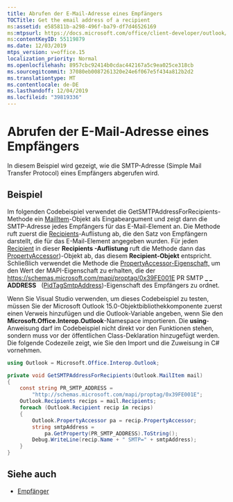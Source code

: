 ```yaml
---
title: Abrufen der E-Mail-Adresse eines Empfängers
TOCTitle: Get the email address of a recipient
ms:assetid: e585811b-a298-496f-ba79-df7d46526169
ms:mtpsurl: https://docs.microsoft.com/office/client-developer/outlook/pia/how-to-get-the-e-mail-address-of-a-recipient?redirectedfrom=MSDN
ms:contentKeyID: 55119879
ms.date: 12/03/2019
mtps_version: v=office.15
localization_priority: Normal
ms.openlocfilehash: 8957cbc92414b0cdac442167a5c9ea025ce318cb
ms.sourcegitcommit: 37080eb0087261320e24e6f067e5f434a812b2d2
ms.translationtype: MT
ms.contentlocale: de-DE
ms.lasthandoff: 12/04/2019
ms.locfileid: "39819336"
---
```

# <a name="get-the-email-address-of-a-recipient"></a>Abrufen der E-Mail-Adresse eines Empfängers

In diesem Beispiel wird gezeigt, wie die SMTP-Adresse (Simple Mail Transfer Protocol) eines Empfängers abgerufen wird.

## <a name="example"></a>Beispiel

Im folgenden Codebeispiel verwendet die GetSMTPAddressForRecipients-Methode ein [MailItem](https://docs.microsoft.com/dotnet/api/microsoft.office.interop.outlook.mailitem?redirectedfrom=MSDN&view=outlook-pia)-Objekt als Eingabeargument und zeigt dann die SMTP-Adresse jedes Empfängers für das E-Mail-Element an. Die Methode ruft zuerst die [Recipients](https://docs.microsoft.com/dotnet/api/microsoft.office.interop.outlook.recipients?redirectedfrom=MSDN&view=outlook-pia)-Auflistung ab, die den Satz von Empfängern darstellt, die für das E-Mail-Element angegeben wurden. Für jeden [Recipient](https://docs.microsoft.com/dotnet/api/microsoft.office.interop.outlook.recipient?redirectedfrom=MSDN&view=outlook-pia) in dieser **Recipients -Auflistung** ruft die Methode dann das [PropertyAccessor](https://docs.microsoft.com/dotnet/api/microsoft.office.interop.outlook.propertyaccessor?redirectedfrom=MSDN&view=outlook-pia))-Objekt ab, das diesem **Recipient-Objekt** entspricht. Schließlich verwendet die Methode die [PropertyAccessor-Eigenschaft,](https://docs.microsoft.com/dotnet/api/microsoft.office.interop.outlook.recipient.propertyaccessor?redirectedfrom=MSDN&view=outlook-pia#Microsoft_Office_Interop_Outlook_Recipient_PropertyAccessor) um den Wert der MAPI-Eigenschaft zu erhalten, die der https://schemas.microsoft.com/mapi/proptag/0x39FE001E PR SMTP **\_ \_ ADDRESS**   ([PidTagSmtpAddress](https://docs.microsoft.com/office/client-developer/outlook/mapi/pidtagsmtpaddress-canonical-property?redirectedfrom=MSDN))-Eigenschaft des Empfängers zu ordnet.

Wenn Sie Visual Studio verwenden, um dieses Codebeispiel zu testen, müssen Sie der Microsoft Outlook 15.0-Objektbibliothekkomponente zuerst einen Verweis hinzufügen und die Outlook-Variable angeben, wenn Sie den **Microsoft.Office.Interop.Outlook**-Namespace importieren. Die **using**-Anweisung darf im Codebeispiel nicht direkt vor den Funktionen stehen, sondern muss vor der öffentlichen Class-Deklaration hinzugefügt werden. Die folgende Codezeile zeigt, wie Sie den Import und die Zuweisung in C\# vornehmen.

```csharp
using Outlook = Microsoft.Office.Interop.Outlook;
```


```csharp
private void GetSMTPAddressForRecipients(Outlook.MailItem mail)
{
    const string PR_SMTP_ADDRESS =
        "http://schemas.microsoft.com/mapi/proptag/0x39FE001E";
    Outlook.Recipients recips = mail.Recipients;
    foreach (Outlook.Recipient recip in recips)
    {
        Outlook.PropertyAccessor pa = recip.PropertyAccessor;
        string smtpAddress =
            pa.GetProperty(PR_SMTP_ADDRESS).ToString();
        Debug.WriteLine(recip.Name + " SMTP=" + smtpAddress);
    }
}
```

## <a name="see-also"></a>Siehe auch

- [Empfänger](recipients.md)

